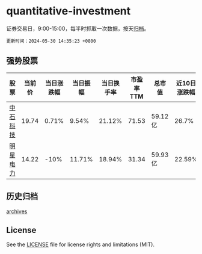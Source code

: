# quantitative-investment

证券交易日，9:00-15:00，每半时抓取一次数据，按天[归档](archives)。

`更新时间：2024-05-30 14:35:23 +0800`

## 强势股票

|股票|当前价|当日涨跌幅|当日振幅|当日换手率|市盈率TTM|总市值|近10日涨跌幅|
|----|----|----|----|----|----|----|----|
|[中石科技](https://xueqiu.com/S/SZ300684)|19.74|0.71%|9.54%|21.12%|71.53|59.12亿|26.7%|
|[明星电力](https://xueqiu.com/S/SH600101)|14.22|-10%|11.71%|18.94%|31.34|59.93亿|22.59%|

## 历史归档

[archives](archives)

## License

See the [LICENSE](LICENSE) file for license rights and limitations (MIT).